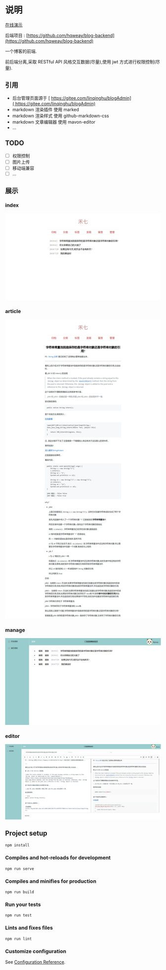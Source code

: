 # 说明

[在线演示](<http://118.24.156.136/#/>)

后端项目 : [https://github.com/hqweay/blog-backend](https://github.com/hqweay/blog-backend)

一个博客的前端.

前后端分离,采取 RESTful API 风格交互数据(尽量),使用 jwt 方式进行权限控制(尽量).

## 引用

* 后台管理页面源于 [ https://gitee.com/linqinghu/blogAdmin]( https://gitee.com/linqinghu/blogAdmin)
* markdown 渲染插件 使用 marked
* markdown 渲染样式 使用 github-markdown-css
* markdown 文章编辑器 使用 mavon-editor
* ...

## TODO

- [ ] 权限控制
- [ ] 图片上传
- [ ] 移动端兼容
- [ ] ...

## 展示

### index

![index](https://github.com/hqweay/vue-springboot-restful-blog/blob/master/blog-frontend/screenshot/index.jpg?raw=true)

### article

![index](https://github.com/hqweay/vue-springboot-restful-blog/blob/master/blog-frontend/screenshot/article.jpg?raw=true)

### manage

![index](https://github.com/hqweay/vue-springboot-restful-blog/blob/master/blog-frontend/screenshot/manage.jpg?raw=true)

### editor

![index](https://github.com/hqweay/vue-springboot-restful-blog/blob/master/blog-frontend/screenshot/editor.jpg?raw=true)

## Project setup
```
npm install
```

### Compiles and hot-reloads for development
```
npm run serve
```

### Compiles and minifies for production
```
npm run build
```

### Run your tests
```
npm run test
```

### Lints and fixes files
```
npm run lint
```

### Customize configuration
See [Configuration Reference](https://cli.vuejs.org/config/).
